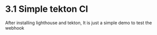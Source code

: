 # 3.1 Simple tekton CI

After installing lighthouse and tekton, It is just a simple demo to test the webhook
